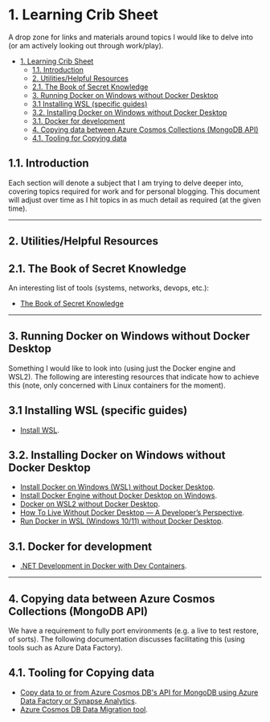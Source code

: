 # 1. Learning Crib Sheet

A drop zone for links and materials around topics I would like to delve into (or am actively looking out through work/play).

- [1. Learning Crib Sheet](#1-learning-crib-sheet)
  - [1.1. Introduction](#11-introduction)
  - [2. Utilities/Helpful Resources](#2-utilitieshelpful-resources)
  - [2.1. The Book of Secret Knowledge](#21-the-book-of-secret-knowledge)
  - [3. Running Docker on Windows without Docker Desktop](#3-running-docker-on-windows-without-docker-desktop)
  - [3.1 Installing WSL (specific guides)](#31-installing-wsl-specific-guides)
  - [3.2. Installing Docker on Windows without Docker Desktop](#32-installing-docker-on-windows-without-docker-desktop)
  - [3.1. Docker for development](#31-docker-for-development)
  - [4. Copying data between Azure Cosmos Collections (MongoDB API)](#4-copying-data-between-azure-cosmos-collections-mongodb-api)
  - [4.1. Tooling for Copying data](#41-tooling-for-copying-data)

## 1.1. Introduction

Each section will denote a subject that I am trying to delve deeper into, covering topics required for work and for personal blogging. This document will adjust over time as I hit topics in as much detail as required (at the given time).

---

## 2. Utilities/Helpful Resources

## 2.1. The Book of Secret Knowledge

An interesting list of tools (systems, networks, devops, etc.):

- [The Book of Secret Knowledge](https://github.com/trimstray/the-book-of-secret-knowledge)

---

## 3. Running Docker on Windows without Docker Desktop

Something I would like to look into (using just the Docker engine and WSL2). The following are interesting resources that indicate how to achieve this (note, only concerned with Linux containers for the moment).
  
## 3.1 Installing WSL (specific guides)

- [Install WSL](https://docs.microsoft.com/en-us/windows/wsl/install).

## 3.2. Installing Docker on Windows without Docker Desktop

- [Install Docker on Windows (WSL) without Docker Desktop](https://dev.to/bowmanjd/install-docker-on-windows-wsl-without-docker-desktop-34m9).
- [Install Docker Engine without Docker Desktop on Windows](https://jflower.co.uk/install-docker-engine-without-docker-desktop-on-windows/).
- [Docker on WSL2 without Docker Desktop](https://dev.solita.fi/2021/12/21/docker-on-wsl2-without-docker-desktop.html).
- [How To Live Without Docker Desktop — A Developer’s Perspective](https://www.objectivity.co.uk/blog/how-to-live-without-docker-desktop-developers-perspective/).
- [Run Docker in WSL (Windows 10/11) without Docker Desktop](https://medium.com/geekculture/run-docker-in-windows-10-11-wsl-without-docker-desktop-a2a7eb90556d).

## 3.1. Docker for development

- [.NET Development in Docker with Dev Containers](https://itnext.io/net-development-in-docker-6509d8a5077b).

---

## 4. Copying data between Azure Cosmos Collections (MongoDB API)

We have a requirement to fully port environments (e.g. a live to test restore, of sorts). The following documentation discusses facilitating this (using tools such as Azure Data Factory).

## 4.1. Tooling for Copying data

- [Copy data to or from Azure Cosmos DB's API for MongoDB using Azure Data Factory or Synapse Analytics](https://docs.microsoft.com/en-us/azure/data-factory/connector-azure-cosmos-db-mongodb-api?tabs=data-factory).
- [Azure Cosmos DB Data Migration tool](https://microsoft.github.io/AzureTipsAndTricks/blog/tip334.html).
